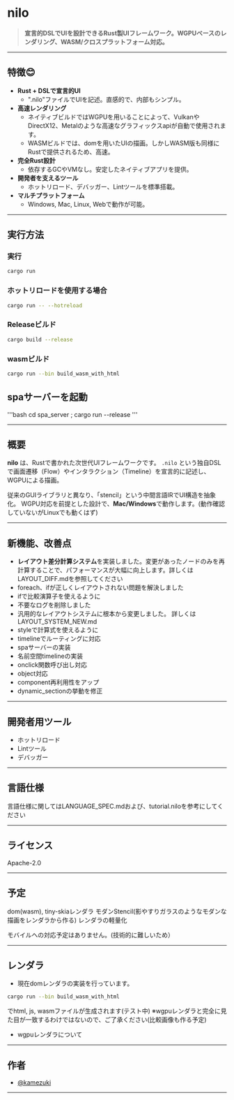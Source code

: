 # nilo

> **宣言的DSLでUIを設計できるRust製UIフレームワーク。WGPUベースのレンダリング、WASM/クロスプラットフォーム対応。**

---

## 特徴😊

- **Rust + DSLで宣言的UI**
  - ".nilo"ファイルでUIを記述。直感的で、内部もシンプル。
- **高速レンダリング** 
  - ネイティブビルドではWGPUを用いることによって、VulkanやDirectX12、Metalのような高速なグラフィックスapiが自動で使用されます。
  - WASMビルドでは、domを用いたUIの描画。しかしWASM版も同様にRustで提供されるため、高速。
- **完全Rust設計**
  - 依存するGCやVMなし。安定したネイティブアプリを提供。
- **開発者を支えるツール**
  - ホットリロード、デバッガー、Lintツールを標準搭載。
- **マルチプラットフォーム**
  - Windows, Mac, Linux, Webで動作が可能。
---

## 実行方法

### 実行
```bash
cargo run 
```

### ホットリロードを使用する場合
```bash
cargo run -- --hotreload
```

### Releaseビルド
```bash
cargo build --release
```


### wasmビルド
```bash
cargo run --bin build_wasm_with_html
```

## spaサーバーを起動
'''bash
cd spa_server ; cargo run --release
'''

---

## 概要

**nilo** は、Rustで書かれた次世代UIフレームワークです。
`.nilo` という独自DSLで画面遷移（Flow）やインタラクション（Timeline）を宣言的に記述し、
WGPUによる描画。

従来のGUIライブラリと異なり、「stencil」という中間言語IRでUI構造を抽象化。
WGPU対応を前提とした設計で、**Mac/Windows**で動作します。(動作確認していないがLinuxでも動くはず)

---

## 新機能、改善点

* **レイアウト差分計算システム**を実装しました。変更があったノードのみを再計算することで、パフォーマンスが大幅に向上します。詳しくはLAYOUT_DIFF.mdを参照してください
* foreach、ifが正しくレイアウトされない問題を解決しました
* ifで比較演算子を使えるように
* 不要なログを削除しました
* 汎用的なレイアウトシステムに根本から変更しました。 詳しくはLAYOUT_SYSTEM_NEW.md
* styleで計算式を使えるように
* timelineでルーティングに対応
* spaサーバーの実装
* 名前空間timelineの実装
* onclick関数呼び出し対応
* object対応
* component再利用性をアップ
* dynamic_sectionの挙動を修正

---

## 開発者用ツール

* ホットリロード
* Lintツール
* デバッガー

--- 

## 言語仕様

言語仕様に関してはLANGUAGE_SPEC.mdおよび、tutorial.niloを参考にしてください

---

## ライセンス

Apache-2.0

---

## 予定

dom(wasm), tiny-skiaレンダラ 
モダンStencil(影やすりガラスのようなモダンな描画をレンダラから作る)
レンダラの軽量化


モバイルへの対応予定はありません。(技術的に難しいため）

---

## レンダラ

* 現在domレンダラの実装を行っています。
```bash
cargo run --bin build_wasm_with_html
```
でhtml, js, wasmファイルが生成されます(テスト中)
※wgpuレンダラと完全に見た目が一致するわけではないので、ご了承ください(比較画像も作る予定)


* wgpuレンダラについて


---

## 作者

* [@kamezuki](https://github.com/kamezuki)

---

